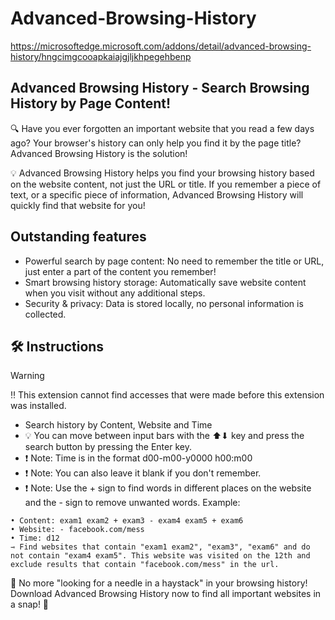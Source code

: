 ﻿# Advanced-Browsing-History
https://microsoftedge.microsoft.com/addons/detail/advanced-browsing-history/hngcimgcooapkaiajgjljkhpegehbenp

## Advanced Browsing History - Search Browsing History by Page Content!
🔍 Have you ever forgotten an important website that you read a few days ago? Your browser's history can only help you find it by the page title? Advanced Browsing History is the solution!

💡 Advanced Browsing History helps you find your browsing history based on the website content, not just the URL or title. If you remember a piece of text, or a specific piece of information, Advanced Browsing History will quickly find that website for you!

## Outstanding features
- Powerful search by page content: No need to remember the title or URL, just enter a part of the content you remember!
- Smart browsing history storage: Automatically save website content when you visit without any additional steps.
- Security & privacy: Data is stored locally, no personal information is collected.

## 🛠 Instructions
> [!WARNING]
> ‼ This extension cannot find accesses that were made before this extension was installed.
- Search history by Content, Website and Time
- 💡 You can move between input bars with the ⬆⬇ key and press the search button by pressing the Enter key.
- ❗ Note: Time is in the format d00-m00-y0000 h00:m00
- ❗ Note: You can also leave it blank if you don't remember.
- ❗ Note: Use the + sign to find words in different places on the website and the - sign to remove unwanted words.
Example:
```
• Content: exam1 exam2 + exam3 - exam4 exam5 + exam6
• Website: - facebook.com/mess
• Time: d12
⇾ Find websites that contain "exam1 exam2", "exam3", "exam6" and do not contain "exam4 exam5". This website was visited on the 12th and exclude results that contain "facebook.com/mess" in the url.
```

🔎 No more "looking for a needle in a haystack" in your browsing history! Download Advanced Browsing History now to find all important websites in a snap! 🚀
